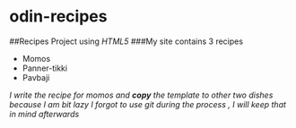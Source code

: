 # odin-recipes
##Recipes Project using _HTML5_
###My site contains 3 recipes 
- Momos
- Panner-tikki
- Pavbaji

*I write the recipe for momos and __copy__ the template to other two dishes because I am bit lazy*
*I forgot to use git during the process , I will keep that in mind afterwards*



